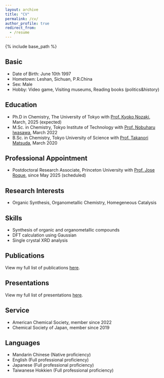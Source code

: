 ```yaml
---
layout: archive
title: "CV"
permalink: /cv/
author_profile: true
redirect_from:
  - /resume
---
```


{% include base_path %}

Basic
-----
* Date of Birth: June 10th 1997
* Hometown: Leshan, Sichuan, P.R.China
* Sex: Male
* Hobby: Video game, Visiting museums, Reading books (politics&history)

Education
-----
* Ph.D in Chemistry, The University of Tokyo with <a href="http://park.itc.u-tokyo.ac.jp/nozakilab/indexE.html" target="_blank">Prof. Kyoko Nozaki</a>, March, 2025 (expected)
* M.Sc. in Chemistry, Tokyo Institute of Technology with <a href="http://www.chemistry.titech.ac.jp/~iwasawa/index.html" target="_blank">Prof. Nobuharu Iwasawa</a>, March 2022
* B.Sc. in Chemistry, Tokyo University of Science with <a href="https://www.rs.tus.ac.jp/mtd/" target="_blank">Prof. Takanori Matsuda</a>, March 2020

Professional Appointment
-----
* Postdoctoral Research Associate, Princeton University with <a href="https://roque.princeton.edu" target="_blank">Prof. Jose Roque</a>, since May 2025 (scheduled)
  
Research Interests
-----
* Organic Synthesis, Organometallic Chemistry, Homegeneous Catalysis

Skills
-----
* Synthesis of organic and organometallic compounds
* DFT calculation using Gaussian
* Single crystal XRD analysis

Publications
-----
<p>View my full list of publications <a href="https://liaoym0610.github.io/academic/publications/" target="_blank">here</a>.</p>

Presentations
-----
<p>View my full list of presentations <a href="https://liaoym0610.github.io/academic/presentations/" target="_blank">here</a>.</p>

Service
-----
* American Chemical Society, member since 2022
* Chemical Society of Japan, member since 2019

Languages
-----
* Mandarin Chinese (Native proficiency)
* English (Full professional proficiency)
* Japanese (Full professional proficiency)
* Taiwanese Hokkien (Full professional proficiency)
